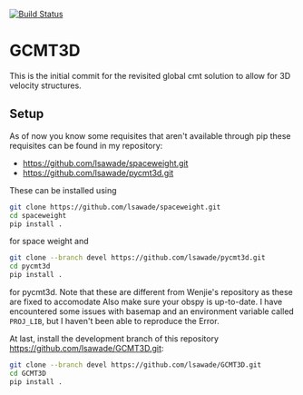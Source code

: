 [![Build Status](https://travis-ci.com/lsawade/GCMT3D.svg?branch=devel)](https://travis-ci.com/lsawade/GCMT3D)

# GCMT3D

This is the initial commit for the revisited global cmt solution to allow for 3D 
velocity structures.

## Setup

As of now you know some requisites that aren't available through pip these 
requisites can be found in my repository:

* https://github.com/lsawade/spaceweight.git
* https://github.com/lsawade/pycmt3d.git

These can be installed using

```bash
git clone https://github.com/lsawade/spaceweight.git
cd spaceweight
pip install .
```

for space weight and

```bash
git clone --branch devel https://github.com/lsawade/pycmt3d.git
cd pycmt3d
pip install .
```

for pycmt3d. Note that these are different from Wenjie's repository as these are
fixed to accomodate Also make sure your obspy is up-to-date. I have encountered some
issues with basemap and an environment variable called `PROJ_LIB`, but I haven't 
been able to reproduce the Error.

At last, install the development branch of this repository 
https://github.com/lsawade/GCMT3D.git:

```bash
git clone --branch devel https://github.com/lsawade/GCMT3D.git
cd GCMT3D
pip install .
```
